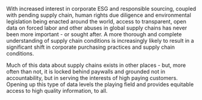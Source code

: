  With increased interest in corporate ESG and responsible sourcing, coupled with pending supply chain, human rights due diligence and environmental legislation being enacted around the world, access to transparent, open data on forced labor and other abuses in global supply chains has never been more important - or sought after. A more thorough and complete understanding of supply chain conditions is increasingly likely to result in a significant shift in corporate purchasing practices and supply chain conditions.

Much of this data about supply chains exists in other places - but, more often than not, it is locked behind paywalls and grounded not in accountability, but in serving the interests of high paying customers. Opening up this type of data levels the playing field and provides equitable access to high quality information, to all.
